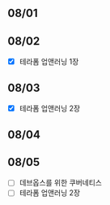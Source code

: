 ## 08/01

## 08/02

- [x] 테라폼 업앤러닝 1장

## 08/03

- [x] 테라폼 업앤러닝 2장

## 08/04

## 08/05

- [ ] 데브옵스를 위한 쿠버네티스
- [ ] 테라폼 업앤러닝 2장